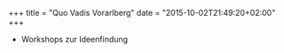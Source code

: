 +++
title = "Quo Vadis Vorarlberg"
date = "2015-10-02T21:49:20+02:00"
+++

* Workshops zur Ideenfindung
